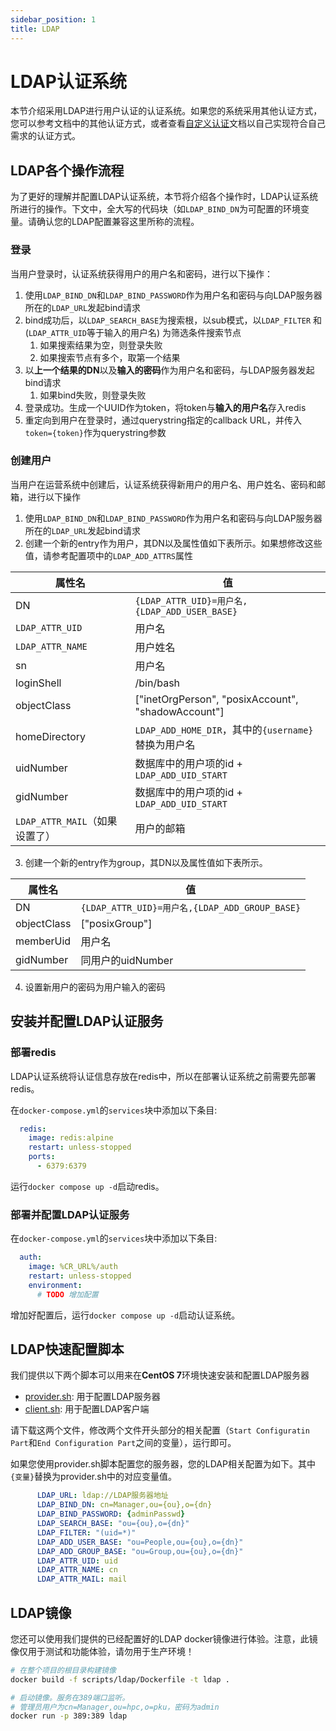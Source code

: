 ```yaml
---
sidebar_position: 1
title: LDAP 
---
```


# LDAP认证系统

本节介绍采用LDAP进行用户认证的认证系统。如果您的系统采用其他认证方式，您可以参考文档中的其他认证方式，或者查看[自定义认证](./custom.md)文档以自己实现符合自己需求的认证方式。

## LDAP各个操作流程

为了更好的理解并配置LDAP认证系统，本节将介绍各个操作时，LDAP认证系统所进行的操作。下文中，全大写的代码块（如`LDAP_BIND_DN`为可配置的环境变量。请确认您的LDAP配置兼容这里所称的流程。

### 登录

当用户登录时，认证系统获得用户的用户名和密码，进行以下操作：

1. 使用`LDAP_BIND_DN`和`LDAP_BIND_PASSWORD`作为用户名和密码与向LDAP服务器所在的`LDAP_URL`发起bind请求
2. bind成功后，以`LDAP_SEARCH_BASE`为搜索根，以sub模式，以`LDAP_FILTER` 和 (`LDAP_ATTR_UID`等于输入的用户名) 为筛选条件搜索节点
   1. 如果搜索结果为空，则登录失败
   2. 如果搜索节点有多个，取第一个结果
3. 以**上一个结果的DN**以及**输入的密码**作为用户名和密码，与LDAP服务器发起bind请求
   1. 如果bind失败，则登录失败
4. 登录成功。生成一个UUID作为token，将token与**输入的用户名**存入redis
5. 重定向到用户在登录时，通过querystring指定的callback URL，并传入`token={token}`作为querystring参数

### 创建用户

当用户在运营系统中创建后，认证系统获得新用户的用户名、用户姓名、密码和邮箱，进行以下操作

1. 使用`LDAP_BIND_DN`和`LDAP_BIND_PASSWORD`作为用户名和密码与向LDAP服务器所在的`LDAP_URL`发起bind请求
2. 创建一个新的entry作为用户，其DN以及属性值如下表所示。如果想修改这些值，请参考配置项中的`LDAP_ADD_ATTRS`属性

| 属性名                         | 值                                                  |
| ------------------------------ | --------------------------------------------------- |
| DN                             | `{LDAP_ATTR_UID}=用户名,{LDAP_ADD_USER_BASE}`  |
| `LDAP_ATTR_UID`                | 用户名                                              |
| `LDAP_ATTR_NAME`               | 用户姓名                                            |
| sn                             | 用户名                                              |
| loginShell                     | /bin/bash                                           |
| objectClass                    | ["inetOrgPerson", "posixAccount", "shadowAccount"]  |
| homeDirectory                  | `LDAP_ADD_HOME_DIR`，其中的`{username}`替换为用户名 |
| uidNumber                      | 数据库中的用户项的id + `LDAP_ADD_UID_START`         |
| gidNumber                      | 数据库中的用户项的id + `LDAP_ADD_UID_START`         |
| `LDAP_ATTR_MAIL`（如果设置了） | 用户的邮箱                                          |

3. 创建一个新的entry作为group，其DN以及属性值如下表所示。

| 属性名      | 值                                                |
| ----------- | ------------------------------------------------- |
| DN          | `{LDAP_ATTR_UID}=用户名,{LDAP_ADD_GROUP_BASE}` |
| objectClass | ["posixGroup"]                                    |
| memberUid   | 用户名                                            |
| gidNumber   | 同用户的uidNumber                                 |

4. 设置新用户的密码为用户输入的密码


## 安装并配置LDAP认证服务

### 部署redis

LDAP认证系统将认证信息存放在redis中，所以在部署认证系统之前需要先部署redis。

在`docker-compose.yml`的`services`块中添加以下条目:

```yaml title=docker-compose.yml
  redis:
    image: redis:alpine
    restart: unless-stopped
    ports:
      - 6379:6379
```

运行`docker compose up -d`启动redis。

### 部署并配置LDAP认证服务

在`docker-compose.yml`的`services`块中添加以下条目:

```yaml title=docker-compose.yml
  auth:
    image: %CR_URL%/auth
    restart: unless-stopped
    environment:
      # TODO 增加配置
```

增加好配置后，运行`docker compose up -d`启动认证系统。

## LDAP快速配置脚本

我们提供以下两个脚本可以用来在**CentOS 7**环境快速安装和配置LDAP服务器

- [provider.sh](%REPO_FILE_URL%/scripts/ldap/provider.sh): 用于配置LDAP服务器
- [client.sh](%REPO_FILE_URL%/scripts/ldap/client.sh): 用于配置LDAP客户端

请下载这两个文件，修改两个文件开头部分的相关配置（`Start Configuratin Part`和`End Configuration Part`之间的变量），运行即可。

如果您使用provider.sh脚本配置您的服务器，您的LDAP相关配置为如下。其中`{变量}`替换为provider.sh中的对应变量值。

```yaml
      LDAP_URL: ldap://LDAP服务器地址
      LDAP_BIND_DN: cn=Manager,ou={ou},o={dn}
      LDAP_BIND_PASSWORD: {adminPasswd}
      LDAP_SEARCH_BASE: "ou={ou},o={dn}"
      LDAP_FILTER: "(uid=*)"
      LDAP_ADD_USER_BASE: "ou=People,ou={ou},o={dn}"
      LDAP_ADD_GROUP_BASE: "ou=Group,ou={ou},o={dn}"
      LDAP_ATTR_UID: uid
      LDAP_ATTR_NAME: cn
      LDAP_ATTR_MAIL: mail
```

## LDAP镜像

您还可以使用我们提供的已经配置好的LDAP docker镜像进行体验。注意，此镜像仅用于测试和功能体验，请勿用于生产环境！

```bash
# 在整个项目的根目录构建镜像 
docker build -f scripts/ldap/Dockerfile -t ldap .

# 启动镜像。服务在389端口监听。
# 管理员用户为cn=Manager,ou=hpc,o=pku，密码为admin
docker run -p 389:389 ldap
```